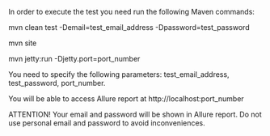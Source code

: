 In order to execute the test you need run the following Maven commands:

mvn clean test -Demail=test_email_address -Dpassword=test_password

mvn site

mvn jetty:run -Djetty.port=port_number


You need to specify the following parameters: test_email_address, test_password, port_number.

You will be able to access Allure report at http://localhost:port_number

ATTENTION! Your email and password will be shown in Allure report. Do not use personal email and password to avoid inconveniences.